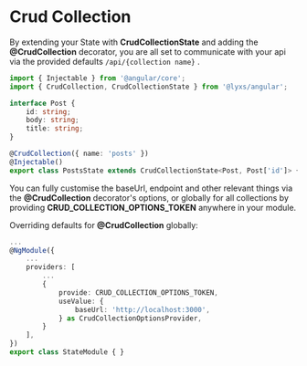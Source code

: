 # Crud Collection

By extending your State with **CrudCollectionState** and adding the **@CrudCollection** decorator, you are all set to communicate with your api via the provided defaults `/api/{collection name}` .

```typescript
import { Injectable } from '@angular/core';
import { CrudCollection, CrudCollectionState } from '@lyxs/angular';

interface Post {
    id: string;
    body: string;
    title: string;
}

@CrudCollection({ name: 'posts' })
@Injectable()
export class PostsState extends CrudCollectionState<Post, Post['id']> { }

```

You can fully customise the baseUrl, endpoint and other relevant things via the **@CrudCollection** decorator's options, or globally for all collections by providing **CRUD\_COLLECTION\_OPTIONS\_TOKEN** anywhere in your module.

Overriding defaults for **@CrudCollection** globally:

```typescript
...
@NgModule({
    ...
    providers: [
        ...
        {
            provide: CRUD_COLLECTION_OPTIONS_TOKEN,
            useValue: {
                baseUrl: 'http://localhost:3000',
            } as CrudCollectionOptionsProvider,
        }
    ],
})
export class StateModule { }
```

